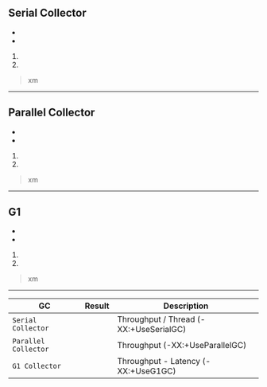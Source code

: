 ## Serial Collector
*
*
1.
2.
>xm

---
## Parallel Collector
*
*
1.
2.
>xm

---
## G1
*
*
1.
2.
>xm
---


| GC | Result |  Description |
| --- | --- | --- |
| `Serial Collector` |  | Throughput / Thread (-XX:+UseSerialGC) |
| `Parallel Collector` |  | Throughput (-XX:+UseParallelGC) |
| `G1 Collector` | | Throughput - Latency (-XX:+UseG1GC)|